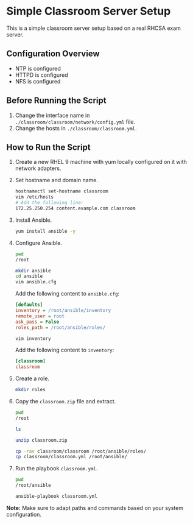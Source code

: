 # Simple Classroom Server Setup

This is a simple classroom server setup based on a real RHCSA exam server.

## Configuration Overview

- NTP is configured
- HTTPD is configured
- NFS is configured

## Before Running the Script

1. Change the interface name in `./classroom/classroom/network/config.yml` file.
2. Change the hosts in `./classroom/classroom.yml`.

## How to Run the Script

1. Create a new RHEL 9 machine with yum locally configured on it with network adapters.
2. Set hostname and domain name.
    ```bash
    hostnamectl set-hostname classroom
    vim /etc/hosts
    # Add the following line:
    172.25.250.254 content.example.com classroom
    ```

3. Install Ansible.
    ```bash
    yum install ansible -y
    ```

4. Configure Ansible.
    ```bash
    pwd
    /root

    mkdir ansible
    cd ansible
    vim ansible.cfg
    ```
    Add the following content to `ansible.cfg`:
    ```ini
    [defaults]
    inventory = /root/ansible/inventory
    remote_user = root
    ask_pass = False
    roles_path = /root/ansible/roles/
    ```

    ```bash
    vim inventory
    ```
    Add the following content to `inventory`:
    ```ini
    [classroom]
    classroom
    ```

5. Create a role.
    ```bash
    mkdir roles
    ```

6. Copy the `classroom.zip` file and extract.
    ```bash
    pwd
    /root

    ls

    unzip classroom.zip

    cp -rav classroom/classroom /root/ansible/roles/
    cp classroom/classroom.yml /root/ansible/
    ```

7. Run the playbook `classroom.yml`.
    ```bash
    pwd
    /root/ansible

    ansible-playbook classroom.yml
    ```

**Note:** Make sure to adapt paths and commands based on your system configuration.


